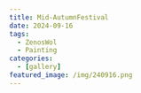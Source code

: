 ```yaml
---
title: Mid-AutumnFestival
date: 2024-09-16
tags:
  - ZenosWol
  - Painting
categories:
  - [gallery]
featured_image: /img/240916.png
---
```

